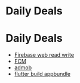 # Daily Deals


# Daily Deals

- [Firebase web read write](https://firebase.google.com/docs/database/web/read-and-write)
- [FCM](https://codesundar.com/flutter-push-notification)
- [admob](https://cogitas.net/show-firebase-admob-banner-ad-in-flutter/)
- [flutter build appbundle](https://flutter.dev/docs/deployment/android)






